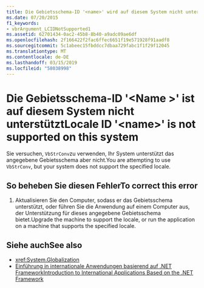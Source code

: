 ```yaml
---
title: Die Gebietsschema-ID '<name>' wird auf diesem System nicht unterstützt
ms.date: 07/20/2015
f1_keywords:
- vbrArgument_LCIDNotSupported1
ms.assetid: 62701434-0ac2-45b8-8b40-a9adc09ae6df
ms.openlocfilehash: 2f166422f2fac6ffec6651f19e571928f91aadf8
ms.sourcegitcommit: 5c1abeec15fbddcc7dbaa729fabc1f1f29f12045
ms.translationtype: MT
ms.contentlocale: de-DE
ms.lasthandoff: 03/15/2019
ms.locfileid: "58038998"
---
```

# <a name="locale-id-name-is-not-supported-on-this-system"></a><span data-ttu-id="a8ab6-102">Die Gebietsschema-ID '\<Name >' ist auf diesem System nicht unterstützt</span><span class="sxs-lookup"><span data-stu-id="a8ab6-102">Locale ID '\<name>' is not supported on this system</span></span>
<span data-ttu-id="a8ab6-103">Sie versuchen, `VbStrConv`zu verwenden, Ihr System unterstützt das angegebene Gebietsschema aber nicht.</span><span class="sxs-lookup"><span data-stu-id="a8ab6-103">You are attempting to use `VbStrConv`, but your system does not support the specified locale.</span></span>  
  
## <a name="to-correct-this-error"></a><span data-ttu-id="a8ab6-104">So beheben Sie diesen Fehler</span><span class="sxs-lookup"><span data-stu-id="a8ab6-104">To correct this error</span></span>  
  
1.  <span data-ttu-id="a8ab6-105">Aktualisieren Sie den Computer, sodass er das Gebietsschema unterstützt, oder führen Sie die Anwendung auf einem Computer aus, der Unterstützung für dieses angegebene Gebietsschema bietet.</span><span class="sxs-lookup"><span data-stu-id="a8ab6-105">Upgrade the machine to support the locale, or run the application on a machine that supports the specified locale.</span></span>  
  
## <a name="see-also"></a><span data-ttu-id="a8ab6-106">Siehe auch</span><span class="sxs-lookup"><span data-stu-id="a8ab6-106">See also</span></span>

- <xref:System.Globalization>
- [<span data-ttu-id="a8ab6-107">Einführung in internationale Anwendungen basierend auf .NET Framework</span><span class="sxs-lookup"><span data-stu-id="a8ab6-107">Introduction to International Applications Based on the .NET Framework</span></span>](/visualstudio/ide/introduction-to-international-applications-based-on-the-dotnet-framework)
